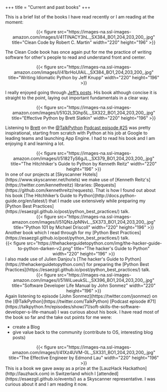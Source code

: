+++
title = "Current and past books"
+++

This is a brief list of the books I have read recently or I am reading at the moment:

<center>{{< figure src="https://images-na.ssl-images-amazon.com/images/I/41TINACY3hL._SX384_BO1,204,203,200_.jpg" title="Clean Code by Robert C. Martin" width="220" height="196" >}}</center>

The Clean Code book has once again put for me the practice of writing software for other's people to read and understand front and center. 

<center>{{< figure src="https://images-na.ssl-images-amazon.com/images/I/41brHoUIAiL._SX384_BO1,204,203,200_.jpg" title="Writing Idiomatic Python by Jeff Knupp" width="220" height="196" >}}</center>


I really enjoyed going through [Jeff’s posts](https://jeffknupp.com/blog/archives/). His book although concise it is straight to the point, laying out important fundamentals in a clear way.

<center>{{< figure src="https://images-na.ssl-images-amazon.com/images/I/51G2L3Ghp5L._SX322_BO1,204,203,200_.jpg" title="Effective Python by Brett Slatkin" width="220" height="196" >}}</center>

Listening to [Brett](https://twitter.com/haxor) on the [@TalkPython](https://twitter.com/TalkPython) [Podcast episode #25](https://talkpython.fm/episodes/show/25/effective-python) was pretty inspirational, starting from scratch with Python at his job at Google to leading teams and launching App Engine. I had to read his book and I am enjoying it and learning a lot.

<center>{{< figure src="https://images-na.ssl-images-amazon.com/images/I/5182TyS6gJL._SX379_BO1,204,203,200_.jpg" title="The Hitchhiker's Guide to Python by Kenneth Reitz" width="220" height="196" >}}</center>
In one of our projects at [Skyscanner Hotels](https://www.skyscanner.net/hotels) we make use of [Kenneth Reitz's](https://twitter.com/kennethreitz) libraries: [Requests](https://github.com/kennethreitz/requests). That is how I found out about his book [The Hitchhiker’s Guide to Python](http://docs.python-guide.org/en/latest/) that I made use extensively while preparing my [Python Best Practices](https://esaezgil.github.io/post/python_best_practices/) talk.

<center>{{< figure src="https://images-na.ssl-images-amazon.com/images/I/51QNzJpNNvL._SX373_BO1,204,203,200_.jpg" title="Python 101 by Michael Driscoll" width="220" height="196" >}}</center>
Another book which I read through for my [Python Best Practices](https://esaezgil.github.io/post/python_best_practices/) talk.
<center>{{< figure src="https://thehackerguidetopython.com/img/the-hacker-guide-to-python-darken-v2.png" title="The hacker's Guide to Python" width="220" height="196" >}}</center>
I also made use of Julien Danjou's [The hacker's Guide to Python](https://thehackerguidetopython.com/) for preparing the [Python Best Practices](https://esaezgil.github.io/post/python_best_practices/) talk.

<center>{{< figure src="https://images-na.ssl-images-amazon.com/images/I/51WiLueukSL._SX396_BO1,204,203,200_.jpg" title="Software Developer Life Manual by John Sonmez" width="220" height="196" >}}</center>
Again listening to episode [John Sonmez](https://twitter.com/jsonmez) on the [@TalkPython](https://twitter.com/TalkPython) [Podcast episode #71](https://talkpython.fm/episodes/show/71/soft-skills-the-software-developer-s-life-manual) I was curious about his book. I have read most of the book so far and the take out points for me were:

  - create a Blog
  - give value back to the community (contribute to OS, interesting blog posts)

<center>{{< figure src="https://images-na.ssl-images-amazon.com/images/I/41Xz4UVM-0L._SX331_BO1,204,203,200_.jpg" title="The Effective Engineer by Edmond Lau" width="220" height="196" >}}</center>
This is a book we gave away as a prize at the [LauzHack Hackathon](http://lauzhack.com) in Switzerland which I [attended](https://esaezgil.github.io/events/) as a Skyscanner representative. I was curious about it and I am reading it now.
